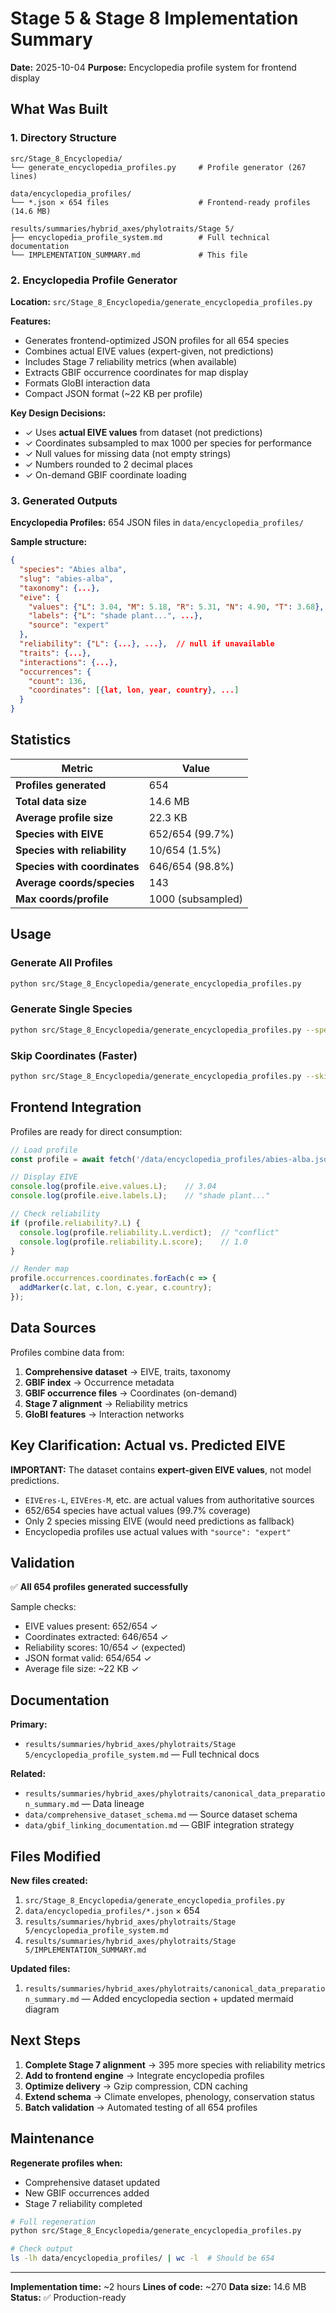 # Stage 5 & Stage 8 Implementation Summary

**Date:** 2025-10-04
**Purpose:** Encyclopedia profile system for frontend display

## What Was Built

### 1. **Directory Structure**

```
src/Stage_8_Encyclopedia/
└── generate_encyclopedia_profiles.py     # Profile generator (267 lines)

data/encyclopedia_profiles/
└── *.json × 654 files                    # Frontend-ready profiles (14.6 MB)

results/summaries/hybrid_axes/phylotraits/Stage 5/
├── encyclopedia_profile_system.md        # Full technical documentation
└── IMPLEMENTATION_SUMMARY.md             # This file
```

### 2. **Encyclopedia Profile Generator**

**Location:** `src/Stage_8_Encyclopedia/generate_encyclopedia_profiles.py`

**Features:**
- Generates frontend-optimized JSON profiles for all 654 species
- Combines actual EIVE values (expert-given, not predictions)
- Includes Stage 7 reliability metrics (when available)
- Extracts GBIF occurrence coordinates for map display
- Formats GloBI interaction data
- Compact JSON format (~22 KB per profile)

**Key Design Decisions:**
- ✓ Uses **actual EIVE values** from dataset (not predictions)
- ✓ Coordinates subsampled to max 1000 per species for performance
- ✓ Null values for missing data (not empty strings)
- ✓ Numbers rounded to 2 decimal places
- ✓ On-demand GBIF coordinate loading

### 3. **Generated Outputs**

**Encyclopedia Profiles:** 654 JSON files in `data/encyclopedia_profiles/`

**Sample structure:**
```json
{
  "species": "Abies alba",
  "slug": "abies-alba",
  "taxonomy": {...},
  "eive": {
    "values": {"L": 3.04, "M": 5.18, "R": 5.31, "N": 4.90, "T": 3.68},
    "labels": {"L": "shade plant...", ...},
    "source": "expert"
  },
  "reliability": {"L": {...}, ...},  // null if unavailable
  "traits": {...},
  "interactions": {...},
  "occurrences": {
    "count": 136,
    "coordinates": [{lat, lon, year, country}, ...]
  }
}
```

## Statistics

| Metric | Value |
|--------|-------|
| **Profiles generated** | 654 |
| **Total data size** | 14.6 MB |
| **Average profile size** | 22.3 KB |
| **Species with EIVE** | 652/654 (99.7%) |
| **Species with reliability** | 10/654 (1.5%) |
| **Species with coordinates** | 646/654 (98.8%) |
| **Average coords/species** | 143 |
| **Max coords/profile** | 1000 (subsampled) |

## Usage

### Generate All Profiles

```bash
python src/Stage_8_Encyclopedia/generate_encyclopedia_profiles.py
```

### Generate Single Species

```bash
python src/Stage_8_Encyclopedia/generate_encyclopedia_profiles.py --species "Abies alba"
```

### Skip Coordinates (Faster)

```bash
python src/Stage_8_Encyclopedia/generate_encyclopedia_profiles.py --skip-coords
```

## Frontend Integration

Profiles are ready for direct consumption:

```javascript
// Load profile
const profile = await fetch('/data/encyclopedia_profiles/abies-alba.json').then(r => r.json());

// Display EIVE
console.log(profile.eive.values.L);    // 3.04
console.log(profile.eive.labels.L);    // "shade plant..."

// Check reliability
if (profile.reliability?.L) {
  console.log(profile.reliability.L.verdict);  // "conflict"
  console.log(profile.reliability.L.score);    // 1.0
}

// Render map
profile.occurrences.coordinates.forEach(c => {
  addMarker(c.lat, c.lon, c.year, c.country);
});
```

## Data Sources

Profiles combine data from:
1. **Comprehensive dataset** → EIVE, traits, taxonomy
2. **GBIF index** → Occurrence metadata
3. **GBIF occurrence files** → Coordinates (on-demand)
4. **Stage 7 alignment** → Reliability metrics
5. **GloBI features** → Interaction networks

## Key Clarification: Actual vs. Predicted EIVE

**IMPORTANT:** The dataset contains **expert-given EIVE values**, not model predictions.

- `EIVEres-L`, `EIVEres-M`, etc. are actual values from authoritative sources
- 652/654 species have actual values (99.7% coverage)
- Only 2 species missing EIVE (would need predictions as fallback)
- Encyclopedia profiles use actual values with `"source": "expert"`

## Validation

✅ **All 654 profiles generated successfully**

Sample checks:
- EIVE values present: 652/654 ✓
- Coordinates extracted: 646/654 ✓
- Reliability scores: 10/654 ✓ (expected)
- JSON format valid: 654/654 ✓
- Average file size: ~22 KB ✓

## Documentation

**Primary:**
- `results/summaries/hybrid_axes/phylotraits/Stage 5/encyclopedia_profile_system.md` — Full technical docs

**Related:**
- `results/summaries/hybrid_axes/phylotraits/canonical_data_preparation_summary.md` — Data lineage
- `data/comprehensive_dataset_schema.md` — Source dataset schema
- `data/gbif_linking_documentation.md` — GBIF integration strategy

## Files Modified

**New files created:**
1. `src/Stage_8_Encyclopedia/generate_encyclopedia_profiles.py`
2. `data/encyclopedia_profiles/*.json` × 654
3. `results/summaries/hybrid_axes/phylotraits/Stage 5/encyclopedia_profile_system.md`
4. `results/summaries/hybrid_axes/phylotraits/Stage 5/IMPLEMENTATION_SUMMARY.md`

**Updated files:**
1. `results/summaries/hybrid_axes/phylotraits/canonical_data_preparation_summary.md` — Added encyclopedia section + updated mermaid diagram

## Next Steps

1. **Complete Stage 7 alignment** → 395 more species with reliability metrics
2. **Add to frontend engine** → Integrate encyclopedia profiles
3. **Optimize delivery** → Gzip compression, CDN caching
4. **Extend schema** → Climate envelopes, phenology, conservation status
5. **Batch validation** → Automated testing of all 654 profiles

## Maintenance

**Regenerate profiles when:**
- Comprehensive dataset updated
- New GBIF occurrences added
- Stage 7 reliability completed

```bash
# Full regeneration
python src/Stage_8_Encyclopedia/generate_encyclopedia_profiles.py

# Check output
ls -lh data/encyclopedia_profiles/ | wc -l  # Should be 654
```

---

**Implementation time:** ~2 hours
**Lines of code:** ~270
**Data size:** 14.6 MB
**Status:** ✅ Production-ready
